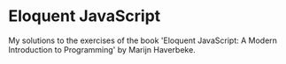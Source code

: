 # Eloquent JavaScript

My solutions to the exercises of the book 'Eloquent JavaScript: A Modern Introduction to Programming' by Marijn Haverbeke.
